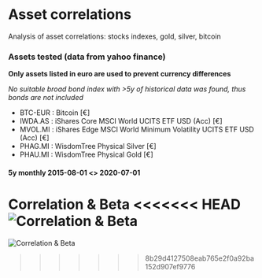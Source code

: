 # Asset correlations
Analysis of asset correlations: stocks indexes, gold, silver, bitcoin

### Assets tested (data from yahoo finance)
**Only assets listed in euro are used to prevent currency differences**

*No suitable broad bond index with >5y of historical data was found, thus bonds are not included*

* BTC-EUR : Bitcoin [€]
* IWDA.AS : iShares Core MSCI World UCITS ETF USD (Acc) [€]
* MVOL.MI : iShares Edge MSCI World Minimum Volatility UCITS ETF USD (Acc) [€]
* PHAG.MI : WisdomTree Physical Silver [€]
* PHAU.MI : WisdomTree Physical Gold [€]

#### 5y monthly 2015-08-01 <> 2020-07-01
Correlation & Beta
<<<<<<< HEAD
![Correlation & Beta](https://i.imgur.com/gKZ9Cvq.png)
=======
![Correlation & Beta](https://i.imgur.com/WkQkayM.png)
>>>>>>> 8b29d4127508eab765e2f0a92ba152d907ef9776
